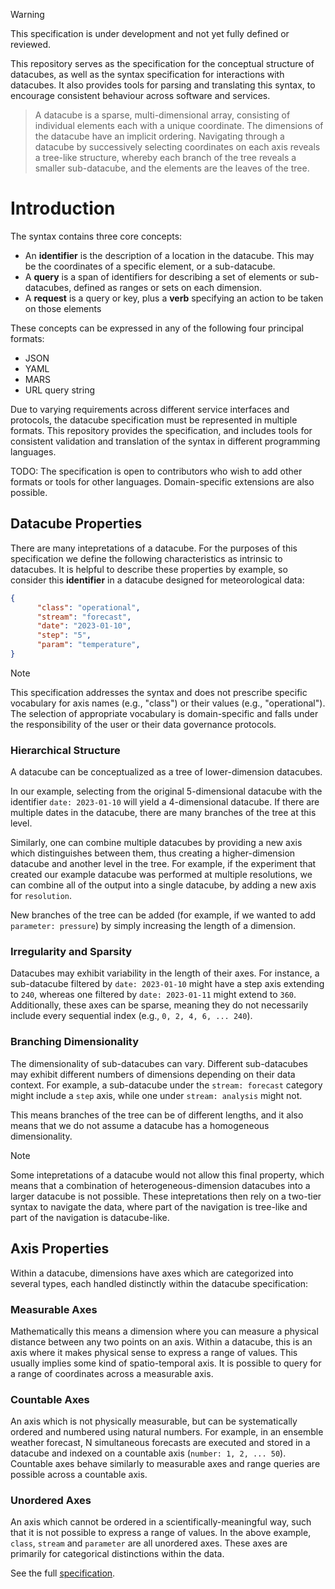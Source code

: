 > [!WARNING]
> This specification is under development and not yet fully defined or reviewed.


This repository serves as the specification for the conceptual structure of datacubes, as well as the syntax specification for interactions with datacubes. It also provides tools for parsing and translating this syntax, to encourage consistent behaviour across software and services.

> A datacube is a sparse, multi-dimensional array, consisting of individual elements each with a unique coordinate. The dimensions of the datacube have an implicit ordering. Navigating through a datacube by successively selecting coordinates on each axis reveals a tree-like structure, whereby each branch of the tree reveals a smaller sub-datacube, and the elements are the leaves of the tree.


# Introduction

The syntax contains three core concepts:

* An **identifier** is the description of a location in the datacube. This may be the coordinates of a specific element, or a sub-datacube.
* A **query** is a span of identifiers for describing a set of elements or sub-datacubes, defined as ranges or sets on each dimension.
* A **request** is a query or key, plus a **verb** specifying an action to be taken on those elements

These concepts can be expressed in any of the following four principal formats:
* JSON
* YAML
* MARS
* URL query string

Due to varying requirements across different service interfaces and protocols, the datacube specification must be represented in multiple formats. This repository provides the specification, and includes tools for consistent validation and translation of the syntax in different programming languages.

TODO: The specification is open to contributors who wish to add other formats or tools for other languages. Domain-specific extensions are also possible.

## Datacube Properties

There are many intepretations of a datacube. For the purposes of this specification we define the following characteristics as intrinsic to datacubes. It is helpful to describe these properties by example, so consider this **identifier** in a datacube designed for meteorological data:

```json
{
      "class": "operational",
      "stream": "forecast",
      "date": "2023-01-10",
      "step": "5",
      "param": "temperature",
}
```

> [!NOTE]
> This specification addresses the syntax and does not prescribe specific vocabulary for axis names (e.g., "class") or their values (e.g., "operational"). The selection of appropriate vocabulary is domain-specific and falls under the responsibility of the user or their data governance protocols.

### Hierarchical Structure

  A datacube can be conceptualized as a tree of lower-dimension datacubes.

  In our example, selecting from the original 5-dimensional datacube with the identifier `date: 2023-01-10` will yield a 4-dimensional datacube. If there are multiple dates in the datacube, there are many branches of the tree at this level.

  Similarly, one can combine multiple datacubes by providing a new axis which distinguishes between them, thus creating a higher-dimension datacube and another level in the tree. For example, if the experiment that created our example datacube was performed at multiple resolutions, we can combine all of the output into a single datacube, by adding a new axis for `resolution`.

  New branches of the tree can be added (for example, if we wanted to add `parameter: pressure`) by simply increasing the length of a dimension.

### Irregularity and Sparsity
  
  Datacubes may exhibit variability in the length of their axes. For instance, a sub-datacube filtered by `date: 2023-01-10` might have a step axis extending to `240`, whereas one filtered by `date: 2023-01-11` might extend to `360`. Additionally, these axes can be sparse, meaning they do not necessarily include every sequential index (e.g., `0, 2, 4, 6, ... 240`).

### Branching Dimensionality

  The dimensionality of sub-datacubes can vary. Different sub-datacubes may exhibit different numbers of dimensions depending on their data context. For example, a sub-datacube under the `stream: forecast` category might include a `step` axis, while one under `stream: analysis` might not.

  This means branches of the tree can be of different lengths, and it also means that we do not assume a datacube has a homogeneous dimensionality.

> [!NOTE]
> Some intepretations of a datacube would not allow this final property, which means that a combination of heterogeneous-dimension datacubes into a larger datacube is not possible. These intepretations then rely on a two-tier syntax to navigate the data, where part of the navigation is tree-like and part of the navigation is datacube-like.

## Axis Properties

Within a datacube, dimensions have axes which are categorized into several types, each handled distinctly within the datacube specification:

### Measurable Axes

  Mathematically this means a dimension where you can measure a physical distance between any two points on an axis. Within a datacube, this is an axis where it makes physical sense to express a range of values. This usually implies some kind of spatio-temporal axis. It is possible to query for a range of coordinates across a measurable axis.

### Countable Axes

  An axis which is not physically measurable, but can be systematically ordered and numbered using natural numbers. For example, in an ensemble weather forecast, N simultaneous forecasts are executed and stored in a datacube and indexed on a countable axis (`number: 1, 2, ... 50`). Countable axes behave similarly to measurable axes and range queries are possible across a countable axis.

### Unordered Axes

  An axis which cannot be ordered in a scientifically-meaningful way, such that it is not possible to express a range of values. In the above example, `class`, `stream` and `parameter` are all unordered axes. These axes are primarily for categorical distinctions within the data.

See the full [specification](./spec/readme.md).


